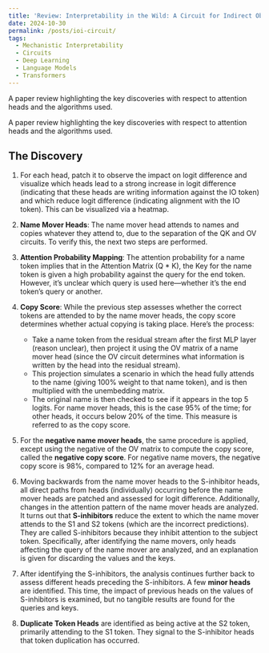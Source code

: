 ```yaml
---
title: 'Review: Interpretability in the Wild: A Circuit for Indirect Object Detection in GPT2-Small'
date: 2024-10-30
permalink: /posts/ioi-circuit/
tags:
  - Mechanistic Interpretability
  - Circuits
  - Deep Learning
  - Language Models
  - Transformers
---
```


A paper review highlighting the key discoveries with respect to attention heads and the algorithms used.

<!--
Original Content
A paper review highlighting the key discoveries with respect to attention heads and the algorithm used for the discovery.

## The Discovery

1. For each head, patch it to see the imapct on logit difference and visualize which heads lead to a strong increase in logit difference (meaning those heads were writing information against the IO token), and which ones reduce logit difference (they are working in the direction of the IO token). This can be understood via a heatmap
3. Name Mover Heads: The name mover head attends to names, and copies whatever they attend to (separation of the QK and OV circuits). To check this, the next two things are done. 
4. Not very sure about the part where they map attention probabilitiy vs logit score:
    - Attention probability for the name implies that in the Attention Matrix (Q * K), the Key for the name token is given a high probability against the query for the end token? Or query for which token?
5. Copy Score: While point 4 tries to identify whether the correct tokens are attended to by the name mover heads, the copy score determines whether there is actual copying taking place. In this, you take a name token from the residual stream after the first MLP layer (why? not quite sure), project it using the OV matrix of a name mover head (remember that the OV circuit determines the info written by the head into a residual stream). This is used to simulate the siutation when that head completely attends to the name (giving wieght of 100% to that name token). then multiplied with the unembedding matrix. Then you check if the original name is in the top 5 logits. For name mover heads that is the cae 95% of the times. For other heads, its below 20% times. This is the copy score.
6. For the negative name mover heads, you do the same, just do the negative of the OV matrix and compute the copy score (this is called the negative copy score). For negative name movers, the negative copy score is 98%, compared to 12% for an average head.
7. Moving backwards from the name mover heads to the S-inhibitor heads. Patching all direct paths from all heads (individually) occuring before the name mover heads till the name mover heads and assessing the logit difference. Also assessing how that changes the attention pattern of the name mover heads. Turns out that S-inhibitors reduce the extent to which the name mover attends to the S1 and S2 tokens (which are the wrong prediction). They are called S-inhibitors because they inhibit attention to the Subject token. In specific, after identifying the name movers, they only look for heads that affect the query of the name mover and give an explaination for discarding the values and the keys.
8. After arriving at the S-inhibitors, they go back further to assess different heads before the S-inhibitors. They find a few minor heads. This time they check the impact of previous heads on the S-inhibitors values. They dont find anything tangible for the queries and keys.
9. They find the duplicate token heads that are active at the S2 token and attend primarily to the S1 token. They signal that token duplication has occured to the S-inhibitor heads
-->


<!--AI Modified-->
A paper review highlighting the key discoveries with respect to attention heads and the algorithms used.

## The Discovery

1. For each head, patch it to observe the impact on logit difference and visualize which heads lead to a strong increase in logit difference (indicating that these heads are writing information against the IO token) and which reduce logit difference (indicating alignment with the IO token). This can be visualized via a heatmap.

2. **Name Mover Heads**: The name mover head attends to names and copies whatever they attend to, due to the separation of the QK and OV circuits. To verify this, the next two steps are performed.

3. **Attention Probability Mapping**: The attention probability for a name token implies that in the Attention Matrix (Q * K), the Key for the name token is given a high probability against the query for the end token. However, it’s unclear which query is used here—whether it’s the end token’s query or another.

4. **Copy Score**: While the previous step assesses whether the correct tokens are attended to by the name mover heads, the copy score determines whether actual copying is taking place. Here’s the process:
   - Take a name token from the residual stream after the first MLP layer (reason unclear), then project it using the OV matrix of a name mover head (since the OV circuit determines what information is written by the head into the residual stream).
   - This projection simulates a scenario in which the head fully attends to the name (giving 100% weight to that name token), and is then multiplied with the unembedding matrix.
   - The original name is then checked to see if it appears in the top 5 logits. For name mover heads, this is the case 95% of the time; for other heads, it occurs below 20% of the time. This measure is referred to as the copy score.

5. For the **negative name mover heads**, the same procedure is applied, except using the negative of the OV matrix to compute the copy score, called the **negative copy score**. For negative name movers, the negative copy score is 98%, compared to 12% for an average head.

6. Moving backwards from the name mover heads to the S-inhibitor heads, all direct paths from heads (individually) occurring before the name mover heads are patched and assessed for logit difference. Additionally, changes in the attention pattern of the name mover heads are analyzed. It turns out that **S-inhibitors** reduce the extent to which the name mover attends to the S1 and S2 tokens (which are the incorrect predictions). They are called S-inhibitors because they inhibit attention to the subject token. Specifically, after identifying the name movers, only heads affecting the query of the name mover are analyzed, and an explanation is given for discarding the values and the keys.

7. After identifying the S-inhibitors, the analysis continues further back to assess different heads preceding the S-inhibitors. A few **minor heads** are identified. This time, the impact of previous heads on the values of S-inhibitors is examined, but no tangible results are found for the queries and keys.

8. **Duplicate Token Heads** are identified as being active at the S2 token, primarily attending to the S1 token. They signal to the S-inhibitor heads that token duplication has occurred.